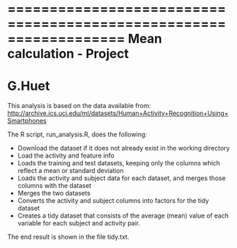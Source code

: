 ==================================================================
Mean calculation - Project
==================================================================
G.Huet
================================================

This analysis is based on the data available from: http://archive.ics.uci.edu/ml/datasets/Human+Activity+Recognition+Using+Smartphones

The R script, run_analysis.R, does the following:

- Download the dataset if it does not already exist in the working directory
- Load the activity and feature info
- Loads the training and test datasets, keeping only the columns which reflect a mean or standard deviation
- Loads the activity and subject data for each dataset, and merges those columns with the dataset
- Merges the two datasets
- Converts the activity and subject columns into factors for the tidy dataset
- Creates a tidy dataset that consists of the average (mean) value of each variable for each subject and activity pair.

The end result is shown in the file tidy.txt.
